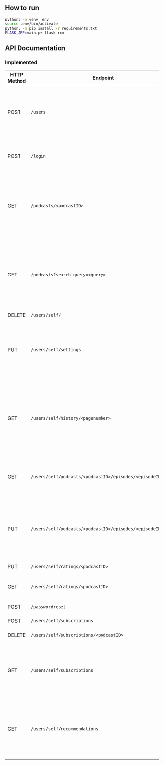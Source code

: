 ## How to run
```bash
python3 -m venv .env  
source .env/bin/activate
python3 -m pip install -r requirements.txt
FLASK_APP=main.py flask run
```

## API Documentation

### Implemented
| HTTP Method |  Endpoint                                                    | Request body                          | Response body | Action                  |
|-------------|--------------------------------------------------------------|---------------------------------------|---------------|-------------------------|
| POST        | `/users`                                                     | Form: “username”, “email”, "password” | `{“token: “”, "user": username}`, 201<br>`{“error“ :  “Username already exists”}`, `{“error“ :  “Email already exists”}`, 409 | Sign up |
| POST        | `/login`                                                     | Form: "username", "password"          | `{“token: “”, "user": username}`, 200<br>`{“error” : “Login Failed”}`, 401 | Login |
| GET         | `/podcasts/<podcastID>`                                      |                                       | `{"xml": xml, "id": podcastid, "subscription": bool, "subscribers": subscribers, "rating": rating}, 200`, 200<br>`{}`, 404<br>`{}`, 500 | Returns podcast details - RSS feed URL, rating |
| GET         | `/podcasts?search_query=<query>`     |   |`{"subscribers" : subscribers, "title" : title, "author" : author, "description" : description, "pid" : podcastid, "thumbnail" : thumbnail, "rating" : rating}`, 200 `[]`, 200              | Search. Request|  
| DELETE      | `/users/self/`                                                |                      |               | Delete account |
| PUT         | `/users/self/settings`                                       | `{"oldpassword": <oldpassword>, "newpassword": <newpassword>, "newemail":<email>}` | `{"data" : "success"}`, 200, `{"error" : "wrong password"}` 400, `{"error": "Email already exists"}`,400 `{"oldpassword": "Need old password"}`, 400 |                                                               Change password and/or email |  
| GET        | `/users/self/history/<pagenumber>`                                  |   `{"limit": <int>}`                                    | `{"history": [{"pid" : podcastid, "xml": xml, "episodeguid": guid, "listenDate": listendate, "timestamp": timestamp}]}`, 200<br>`{“error“ :  “bad request”}`, 400 | Check user history |
| GET         | `/users/self/podcasts/<podcastID>/episodes/<episodeID>/time` |                      |   `{"episodeGuid": guid, "listenDate": listendate, "timestamp": timestamp, "complete", <bool>}`, 200            | Return time progress in episode |
| PUT         | `/users/self/podcasts/<podcastID>/episodes/<episodeID>/time` | `{"time": <time>}`   |    `{"userId": user_id, "podcastId": podcastid "episodeGuid": guid, "listenDate": listendate, "timestamp": timestamp, "complete", <bool>}`, 200             | Update time progress in episode, and also listening history |
| PUT         | `/users/self/ratings/<podcastID>`                    | `{"rating": <rating>}` |       `{"rating": rating}`, 200      | Update rating for podcast |
| GET         | `/users/self/ratings/<podcastID>`                           |           `{rating: }`           |               | Get user's podcast rating, whether subscribed |
| POST        | `/passwordreset`                                       | `{"email": <emailaddress>}` | |                                                                                           Request password reset |
| POST        | `/users/self/subscriptions`                                  | `{"id": <podcastID>}` | | Subscribe to a podcast |
| DELETE      | `/users/self/subscriptions/<podcastID>`                      |                       | | Unsubscribe from a podcast |
| GET         | `/users/self/subscriptions`                                  |                       | | Get list of subscribed podcasts - IDs and maybe the actual podcast info as well, to save an RTT from follow up requests? |
| GET         | `/users/self/recommendations`                        |                       | `{"title": title, "thumbnail": thumbnail, "id": podcastid, "subs": subscribers, "eps": episodes, "rating": rating}` | Get list of podcast recommendations |
